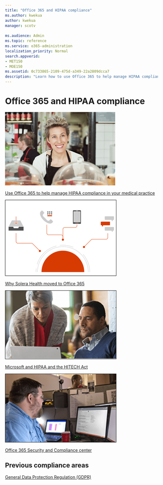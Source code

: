```yaml
---
title: "Office 365 and HIPAA compliance"
ms.author: kwekua
author: kwekua
manager: scotv

ms.audience: Admin
ms.topic: reference
ms.service: o365-administration
localization_priority: Normal
search.appverid:
- MET150
- MOE150
ms.assetid: 0c733865-2109-475d-a349-22a2809dcca7
description: "Learn how to use Office 365 to help manage HIPAA compliance in your medical practice."
---
```


# Office 365 and HIPAA compliance

[![Picture of smiling woman](../media/fc5f4fa7-bc5b-4c07-9059-fb1c51e06c2e.png)](https://support.office.com/article/e9da47c4-9b89-4b49-b945-a204aeea6726.aspx)
  
[Use Office 365 to help manage HIPAA compliance in your medical practice](https://go.microsoft.com/fwlink/?linkid=2004110)
  
[![Image of archiving](../media/57954e18-5902-49d9-ae72-ca5ffc7b3870.png)](https://support.office.com/article/10f1fa35-f33a-4cb7-838c-a7f3e6228b20.aspx)
  
[Why Solera Health moved to Office 365 ](https://go.microsoft.com/fwlink/?linkid=2004110)
  
[![2 people studying content on laptop](../media/6d6bd7b0-1154-48fe-9258-3e373916dc30.png)](https://support.office.com/article/c6c261e3-d50a-43a6-816f-35fe1e53acc6.aspx)
  
[Microsoft and HIPAA and the HITECH Act](https://go.microsoft.com/fwlink/?linkid=864494)
  
[![Person studying content on computers](../media/6655548d-1190-40b6-8dc0-188eda02e84b.png)](https://support.office.com/article/cc0e480f-973e-4412-a27b-8a52108d6d51.aspx)
  
[Office 365 Security and Compliance center](gdpr-compliance.md)
  
## Previous compliance areas

[General Data Protection Regulation (GDPR)](https://go.microsoft.com/fwlink/?linkid=864494)
  

